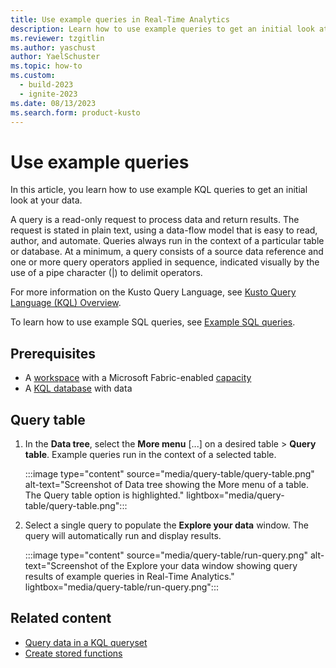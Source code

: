 ```yaml
---
title: Use example queries in Real-Time Analytics
description: Learn how to use example queries to get an initial look at your data in Real-Time Analytics.
ms.reviewer: tzgitlin
ms.author: yaschust
author: YaelSchuster
ms.topic: how-to
ms.custom:
  - build-2023
  - ignite-2023
ms.date: 08/13/2023
ms.search.form: product-kusto
---
```

# Use example queries

In this article, you learn how to use example KQL queries to get an initial look at your data.

A query is a read-only request to process data and return results. The request is stated in plain text, using a data-flow model that is easy to read, author, and automate. Queries always run in the context of a particular table or database. At a minimum, a query consists of a source data reference and one or more query operators applied in sequence, indicated visually by the use of a pipe character (|) to delimit operators.

For more information on the Kusto Query Language, see [Kusto Query Language (KQL) Overview](/azure/data-explorer/kusto/query/index?context=/fabric/context/context).

To learn how to use example SQL queries, see [Example SQL queries](tutorial-4-explore.md#example-sql-queries).

## Prerequisites

* A [workspace](../get-started/create-workspaces.md) with a Microsoft Fabric-enabled [capacity](../enterprise/licenses.md#capacity)
* A [KQL database](create-database.md) with data

## Query table

1. In the **Data tree**, select the **More menu** [...] on a desired table > **Query table**. Example queries run in the context of a selected table.

    :::image type="content" source="media/query-table/query-table.png" alt-text="Screenshot of Data tree showing the More menu of a table. The Query table option is highlighted."  lightbox="media/query-table/query-table.png":::

1. Select a single query to populate the **Explore your data** window. The query will automatically run and display results.

    :::image type="content" source="media/query-table/run-query.png" alt-text="Screenshot of the Explore your data window showing query results of example queries in Real-Time Analytics."  lightbox="media/query-table/run-query.png":::

## Related content

* [Query data in a KQL queryset](kusto-query-set.md)
* [Create stored functions](create-functions.md)
